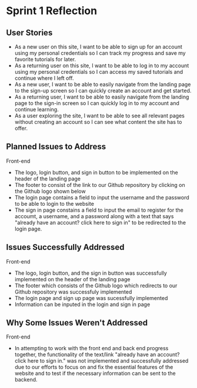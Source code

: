 # Sprint 1 Reflection

## User Stories

-  As a new user on this site, I want to be able to sign up for an account using my personal credentials so I can track my progress and save my favorite tutorials for later.
-  As a returning user on this site, I want to be able to log in to my account using my personal credentials so I can access my saved tutorials and continue where I left off.
- As a new user, I want to be able to easily navigate from the landing page to the sign-up screen so I can quickly create an account and get started.
- As a returning user, I want to be able to easily navigate from the landing page to the sign-in screen so I can quickly log in to my account and continue learning.
- As a user exploring the site, I want to be able to see all relevant pages without creating an account so I can see what content the site has to offer.

## Planned Issues to Address
Front-end 
- The logo, login button, and sign in button to be implemented on the header of the landing page
- The footer to consist of the link to our Github repository by clicking on the Github logo shown below 
- The login page contains a field to input the username and the password to be able to login to the website
- The sign in page constains a field to input the email to register for the accoumt, a username, and a password
  along with a text that says "already have an account? click here to sign in" to be redirected to the login page.

## Issues Successfully Addressed
Front-end
- The logo, login button, and the sign in button was successfully implemented on the header of the landing page
- The footer which consists of the Github logo which redirects to our Github repository was successfuly implemented
- The login page and sign up page was sucessfully implemented 
- Information can be inputed in the login and sign in page 

## Why Some Issues Weren't Addressed
Front-end
- In attempting to work with the front end and back end progress together, the functionality of the text/link 
"already have an account? click here to sign in." was not implemented and successfully addressed due to our efforts to focus on and fix the essential features of the website and to test if the necessary information
can be sent to the backend. 
